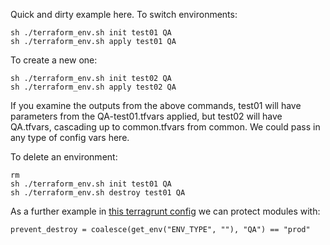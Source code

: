 Quick and dirty example here. To switch environments:
```shell
sh ./terraform_env.sh init test01 QA
sh ./terraform_env.sh apply test01 QA
```

To create a new one:
```shell
sh ./terraform_env.sh init test02 QA
sh ./terraform_env.sh apply test02 QA
```

If you examine the outputs from the above commands, test01 will have parameters from the QA-test01.tfvars applied, 
but test02 will have QA.tfvars, cascading up to common.tfvars from common. We could pass in any type of config
vars here.

To delete an environment:
```shell
rm 
sh ./terraform_env.sh init test01 QA
sh ./terraform_env.sh destroy test01 QA
```

As a further example in  [this terragrunt config](./infrastructure/db/terragrunt.hcl) we can protect 
modules with:
```hcl
prevent_destroy = coalesce(get_env("ENV_TYPE", ""), "QA") == "prod"
```
